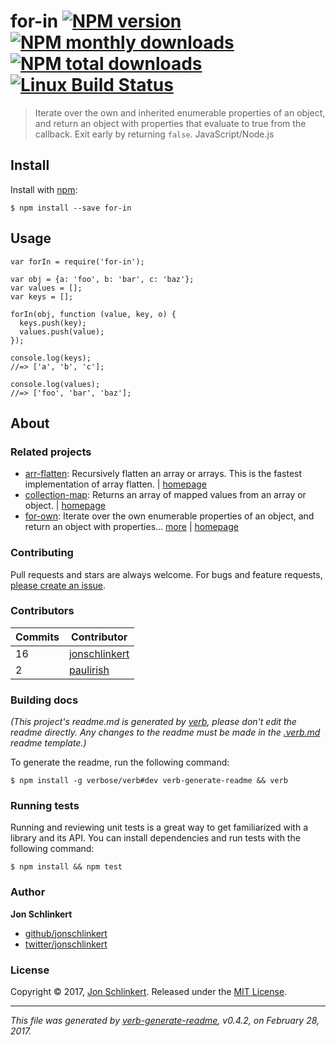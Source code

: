 <h1 id="for-in-%21npm-version-%21npm-monthly-downloads--%21npm-total-downloads-%21linux-build-status">for-in <a href="https://www.npmjs.com/package/for-in"><img src="https://img.shields.io/npm/v/for-in.svg?style=flat" alt="NPM version" /></a> <a href="https://npmjs.org/package/for-in"><img src="https://img.shields.io/npm/dm/for-in.svg?style=flat" alt="NPM monthly downloads" /></a>  <a href="https://npmjs.org/package/for-in"><img src="https://img.shields.io/npm/dt/for-in.svg?style=flat" alt="NPM total downloads" /></a> <a href="https://travis-ci.org/jonschlinkert/for-in"><img src="https://img.shields.io/travis/jonschlinkert/for-in.svg?style=flat&amp;label=Travis" alt="Linux Build Status" /></a></h1>

<blockquote>
  <p>Iterate over the own and inherited enumerable properties of an object, and return an object with properties that evaluate to true from the callback. Exit early by returning <code>false</code>. JavaScript/Node.js</p>
</blockquote>

<h2 id="install">Install</h2>

<p>Install with <a href="https://www.npmjs.com/">npm</a>:</p>

<pre><code class="sh">$ npm install --save for-in
</code></pre>

<h2 id="usage">Usage</h2>

<pre><code class="js">var forIn = require('for-in');

var obj = {a: 'foo', b: 'bar', c: 'baz'};
var values = [];
var keys = [];

forIn(obj, function (value, key, o) {
  keys.push(key);
  values.push(value);
});

console.log(keys);
//=&gt; ['a', 'b', 'c'];

console.log(values);
//=&gt; ['foo', 'bar', 'baz'];
</code></pre>

<h2 id="about">About</h2>

<h3 id="related-projects">Related projects</h3>

<ul>
<li><a href="https://www.npmjs.com/package/arr-flatten">arr-flatten</a>: Recursively flatten an array or arrays. This is the fastest implementation of array flatten. | <a href="https://github.com/jonschlinkert/arr-flatten" title="Recursively flatten an array or arrays. This is the fastest implementation of array flatten.">homepage</a></li>
<li><a href="https://www.npmjs.com/package/collection-map">collection-map</a>: Returns an array of mapped values from an array or object. | <a href="https://github.com/jonschlinkert/collection-map" title="Returns an array of mapped values from an array or object.">homepage</a></li>
<li><a href="https://www.npmjs.com/package/for-own">for-own</a>: Iterate over the own enumerable properties of an object, and return an object with properties… <a href="https://github.com/jonschlinkert/for-own">more</a> | <a href="https://github.com/jonschlinkert/for-own" title="Iterate over the own enumerable properties of an object, and return an object with properties that evaluate to true from the callback. Exit early by returning <code>false</code>. JavaScript/Node.js.">homepage</a></li>
</ul>

<h3 id="contributing">Contributing</h3>

<p>Pull requests and stars are always welcome. For bugs and feature requests, <a href="../../issues/new">please create an issue</a>.</p>

<h3 id="contributors">Contributors</h3>

<table>
<thead>
<tr>
  <th><strong>Commits</strong></th>
  <th><strong>Contributor</strong></th>
</tr>
</thead>
<tbody>
<tr>
  <td>16</td>
  <td><a href="https://github.com/jonschlinkert">jonschlinkert</a></td>
</tr>
<tr>
  <td>2</td>
  <td><a href="https://github.com/paulirish">paulirish</a></td>
</tr>
</tbody>
</table>

<h3 id="building-docs">Building docs</h3>

<p><em>(This project's readme.md is generated by <a href="https://github.com/verbose/verb-generate-readme">verb</a>, please don't edit the readme directly. Any changes to the readme must be made in the <a href=".verb.md">.verb.md</a> readme template.)</em></p>

<p>To generate the readme, run the following command:</p>

<pre><code class="sh">$ npm install -g verbose/verb#dev verb-generate-readme &amp;&amp; verb
</code></pre>

<h3 id="running-tests">Running tests</h3>

<p>Running and reviewing unit tests is a great way to get familiarized with a library and its API. You can install dependencies and run tests with the following command:</p>

<pre><code class="sh">$ npm install &amp;&amp; npm test
</code></pre>

<h3 id="author">Author</h3>

<p><strong>Jon Schlinkert</strong></p>

<ul>
<li><a href="https://github.com/jonschlinkert">github/jonschlinkert</a></li>
<li><a href="https://twitter.com/jonschlinkert">twitter/jonschlinkert</a></li>
</ul>

<h3 id="license">License</h3>

<p>Copyright © 2017, <a href="https://github.com/jonschlinkert">Jon Schlinkert</a>.
Released under the <a href="LICENSE">MIT License</a>.</p>

<hr />

<p><em>This file was generated by <a href="https://github.com/verbose/verb-generate-readme">verb-generate-readme</a>, v0.4.2, on February 28, 2017.</em></p>
